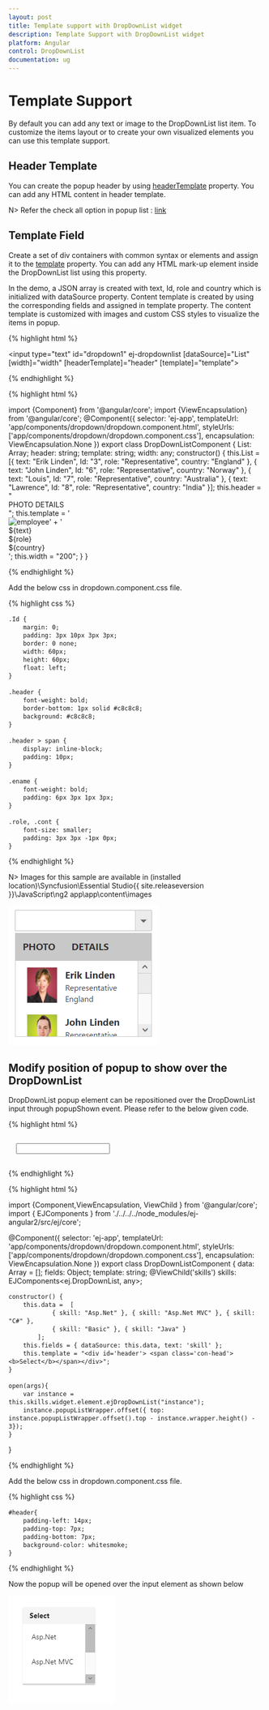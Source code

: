 ```yaml
---
layout: post
title: Template support with DropDownList widget
description: Template Support with DropDownList widget
platform: Angular
control: DropDownList
documentation: ug
---
```


# Template Support

By default you can add any text or image to the DropDownList list item. To customize the items layout or to create your own visualized elements you can use this template support.

## Header Template

You can create the popup header by using [headerTemplate](http://helpjs.syncfusion.com/api/js/ejdropdownlist#members:headertemplate) property. You can add any HTML content in header template.

N> Refer the check all option in popup list : [link](http://help.syncfusion.com/js/dropdownlist/howto#add-check-all-option-in-popup-list)

## Template Field

Create a set of div containers with common syntax or elements and assign it to the [template](http://helpjs.syncfusion.com/api/js/ejdropdownlist#members:template) property. You can add any HTML mark-up element inside the DropDownList list using this property.

In the demo, a JSON array is created with text, Id, role and country which is initialized with dataSource property. Content template is created by using the corresponding fields and assigned in template property. The content template is customized with images and custom CSS styles to visualize the items in popup.

{% highlight html %}

<input type="text" id="dropdown1" ej-dropdownlist [dataSource]="List" [width]="width" [headerTemplate]="header" [template]="template">
	 
{% endhighlight %}

{% highlight html %}

import {Component} from '@angular/core';
import {ViewEncapsulation} from '@angular/core';
@Component({
selector: 'ej-app',
templateUrl: 'app/components/dropdown/dropdown.component.html',
styleUrls: ['app/components/dropdown/dropdown.component.css'],
encapsulation: ViewEncapsulation.None
})
export class DropDownListComponent {
   	List: Array<Object>;
    header: string;
    template: string;
    width: any;
    constructor() {
        this.List = [{
            text: "Erik Linden",
            Id: "3",
            role: "Representative",
            country: "England"
             }, {
                text: "John Linden",
                Id: "6",
                role: "Representative",
                country: "Norway"
            }, {
                text: "Louis",
                Id: "7",
                role: "Representative",
                country: "Australia"
            }, {
                text: "Lawrence",
                Id: "8",
                role: "Representative",
                country: "India"
        }];
        this.header = "<div class='header'><span>PHOTO</span> <span>DETAILS</span></div>";
        this.template = '<div><img class="Id" src="Employee/${Id}.png" alt="employee"/>' + '<div class="ename"> ${text} </div><div class="role"> ${role} </div><div class="cont"> ${country} </div></div>';
        this.width = "200";
    }
}

{% endhighlight %}

Add the below css in dropdown.component.css file.

{% highlight css %}
	
    .Id {
        margin: 0;
        padding: 3px 10px 3px 3px;
        border: 0 none;
        width: 60px;
        height: 60px;
        float: left;
    }
    
    .header {
        font-weight: bold;
        border-bottom: 1px solid #c8c8c8;
        background: #c8c8c8;
    }
    
    .header > span {
        display: inline-block;
        padding: 10px;
    }
    
    .ename {
        font-weight: bold;
        padding: 6px 3px 1px 3px;
    }
    
    .role, .cont {
        font-size: smaller;
        padding: 3px 3px -1px 0px;
    }
		 
{% endhighlight %}

N> Images for this sample are available in (installed location)\Syncfusion\Essential Studio\{{ site.releaseversion }}\JavaScript\ng2 app\app\content\images<br/>

![template](TemplateSupport_images/TemplateSupport_img1.png)

## Modify position of popup to show over the DropDownList

DropDownList popup element can be repositioned over the DropDownList input through popupShown event. Please refer to the below given code.

{% highlight html %}

<div style="padding:3%;">
<input #skills id="skillsets" ej-dropdownlist [dataSource]="data" [fields]="fields" watermarkText="Select type"  [headerTemplate]="template" (popupShown)="open($event)" />
</div>
	 
{% endhighlight %}

{% highlight html %}

import {Component,ViewEncapsulation, ViewChild } from '@angular/core';
import { EJComponents } from './../../../node_modules/ej-angular2/src/ej/core';

@Component({
selector: 'ej-app',
templateUrl: 'app/components/dropdown/dropdown.component.html',
styleUrls: ['app/components/dropdown/dropdown.component.css'],
encapsulation: ViewEncapsulation.None
})
export class DropDownListComponent {
  data: Array<Object> = [];
    fields: Object;
    template: string; 
    @ViewChild('skills') skills: EJComponents<ej.DropDownList, any>;

    constructor() {
        this.data =  [
                { skill: "Asp.Net" }, { skill: "Asp.Net MVC" }, { skill: "C#" },
                { skill: "Basic" }, { skill: "Java" }
            ];
        this.fields = { dataSource: this.data, text: 'skill' };
        this.template = "<div id='header'> <span class='con-head'><b>Select</b></span></div>";
    }

    open(args){
        var instance = this.skills.widget.element.ejDropDownList("instance"); 
        instance.popupListWrapper.offset({ top: instance.popupListWrapper.offset().top - instance.wrapper.height() - 3});
    }
}

{% endhighlight %}

Add the below css in dropdown.component.css file.

{% highlight css %}
	
    #header{
        padding-left: 14px;
        padding-top: 7px;
        padding-bottom: 7px;
        background-color: whitesmoke;
    }
   
{% endhighlight %}

Now the popup will be opened over the input element as shown below

![position](TemplateSupport_images/TemplateSupport_img2.png)